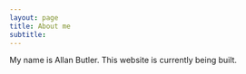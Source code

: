 ```yaml
---
layout: page
title: About me
subtitle:
---
```


My name is Allan Butler. This website is currently being built. 

